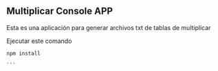 ## Multiplicar Console APP

Esta es una aplicación para generar archivos txt de tablas de multiplicar

Ejecutar este comando

````
npm install

```

